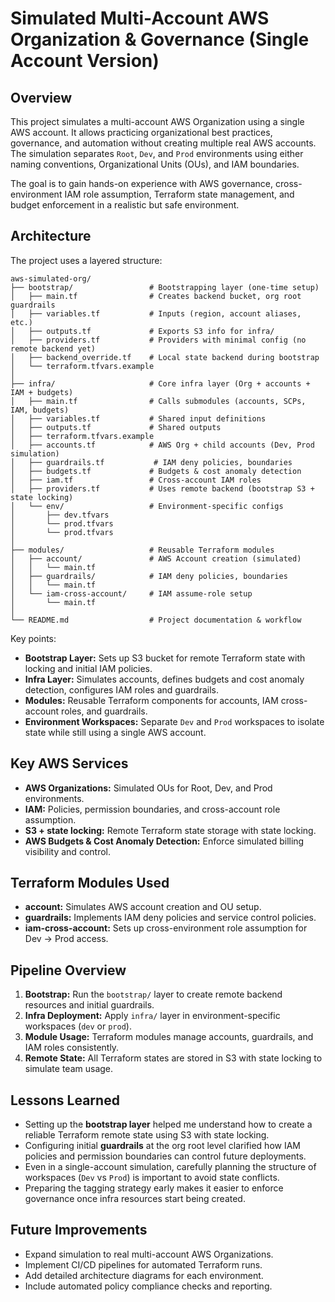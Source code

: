 # Simulated Multi-Account AWS Organization & Governance (Single Account Version)

## Overview
This project simulates a multi-account AWS Organization using a single AWS account. It allows practicing organizational best practices, governance, and automation without creating multiple real AWS accounts. The simulation separates `Root`, `Dev`, and `Prod` environments using either naming conventions, Organizational Units (OUs), and IAM boundaries.  

The goal is to gain hands-on experience with AWS governance, cross-environment IAM role assumption, Terraform state management, and budget enforcement in a realistic but safe environment.

## Architecture
The project uses a layered structure:

```
aws-simulated-org/
├── bootstrap/                 # Bootstrapping layer (one-time setup)
│   ├── main.tf                # Creates backend bucket, org root guardrails
│   ├── variables.tf           # Inputs (region, account aliases, etc.)
│   ├── outputs.tf             # Exports S3 info for infra/
│   ├── providers.tf           # Providers with minimal config (no remote backend yet)
│   ├── backend_override.tf    # Local state backend during bootstrap
│   └── terraform.tfvars.example
│
├── infra/                     # Core infra layer (Org + accounts + IAM + budgets)
│   ├── main.tf                # Calls submodules (accounts, SCPs, IAM, budgets)
│   ├── variables.tf           # Shared input definitions
│   ├── outputs.tf             # Shared outputs
│   ├── terraform.tfvars.example
│   ├── accounts.tf            # AWS Org + child accounts (Dev, Prod simulation)
│   ├── guardrails.tf           # IAM deny policies, boundaries
│   ├── budgets.tf             # Budgets & cost anomaly detection
│   ├── iam.tf                 # Cross-account IAM roles
│   ├── providers.tf           # Uses remote backend (bootstrap S3 + state locking)
│   └── env/                   # Environment-specific configs
│       ├── dev.tfvars
│       └── prod.tfvars
│       └── prod.tfvars
│
├── modules/                   # Reusable Terraform modules
│   ├── account/               # AWS Account creation (simulated)
│   │   └── main.tf
│   ├── guardrails/            # IAM deny policies, boundaries
│   │   └── main.tf
│   └── iam-cross-account/     # IAM assume-role setup
│       └── main.tf
│
└── README.md                  # Project documentation & workflow

```

Key points:  
- **Bootstrap Layer:** Sets up S3 bucket for remote Terraform state with locking and initial IAM policies.  
- **Infra Layer:** Simulates accounts, defines budgets and cost anomaly detection, configures IAM roles and guardrails.  
- **Modules:** Reusable Terraform components for accounts, IAM cross-account roles, and guardrails.  
- **Environment Workspaces:** Separate `Dev` and `Prod` workspaces to isolate state while still using a single AWS account.  

## Key AWS Services
- **AWS Organizations:** Simulated OUs for Root, Dev, and Prod environments.  
- **IAM:** Policies, permission boundaries, and cross-account role assumption.  
- **S3 + state locking:** Remote Terraform state storage with state locking.  
- **AWS Budgets & Cost Anomaly Detection:** Enforce simulated billing visibility and control.  

## Terraform Modules Used
- **account:** Simulates AWS account creation and OU setup.  
- **guardrails:** Implements IAM deny policies and service control policies.  
- **iam-cross-account:** Sets up cross-environment role assumption for Dev → Prod access.  

## Pipeline Overview
1. **Bootstrap:** Run the `bootstrap/` layer to create remote backend resources and initial guardrails.  
2. **Infra Deployment:** Apply `infra/` layer in environment-specific workspaces (`dev` or `prod`).  
3. **Module Usage:** Terraform modules manage accounts, guardrails, and IAM roles consistently.  
4. **Remote State:** All Terraform states are stored in S3 with state locking to simulate team usage.

## Lessons Learned
- Setting up the **bootstrap layer** helped me understand how to create a reliable Terraform remote state using S3 with state locking.  
- Configuring initial **guardrails** at the org root level clarified how IAM policies and permission boundaries can control future deployments.  
- Even in a single-account simulation, carefully planning the structure of workspaces (`Dev` vs `Prod`) is important to avoid state conflicts.  
- Preparing the tagging strategy early makes it easier to enforce governance once infra resources start being created.  

## Future Improvements
- Expand simulation to real multi-account AWS Organizations.  
- Implement CI/CD pipelines for automated Terraform runs.  
- Add detailed architecture diagrams for each environment.  
- Include automated policy compliance checks and reporting.  


